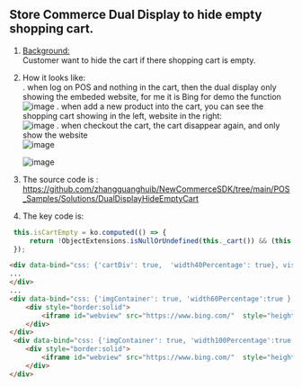 ## Store Commerce Dual Display to hide empty shopping cart.

1. <ins>Background:</ins><br/>
Customer want to hide the cart if there shopping cart is empty.
2. How it looks like:<br/>
   . when log on POS and nothing in the cart,  then the dual display only showing the embeded website, for me it is Bing for demo the function<br/>
   ![image](https://github.com/zhangguanghuib/NewCommerceSDK/assets/14832260/06941f0c-7574-431e-b004-f9cca9596cf0)
   . when add a new product into the cart, you can see the shopping cart showing in the left, website in the right:<br/>
    ![image](https://github.com/zhangguanghuib/NewCommerceSDK/assets/14832260/9cbf3386-bb5b-4e6a-a3ac-ff97ccbed008)
   . when checkout the cart,  the cart disappear again,  and only show the website<br/>
    ![image](https://github.com/zhangguanghuib/NewCommerceSDK/assets/14832260/e611ed95-aff5-47d7-a293-d5e965576594)

   ![image](https://github.com/zhangguanghuib/NewCommerceSDK/assets/14832260/b9b176bc-2014-43b3-8c1d-1c4ccdb23d67)

3.  The source code is :<br/>
   https://github.com/zhangguanghuib/NewCommerceSDK/tree/main/POS_Samples/Solutions/DualDisplayHideEmptyCart

 4.  The key code is:<br/>
 ```ts
  this.isCartEmpty = ko.computed(() => {
      return !ObjectExtensions.isNullOrUndefined(this._cart()) && (this._cart().CartLines.length > 0) ? false : true;
  });
 ```

```html
<div data-bind="css: {'cartDiv': true,  'width40Percentage': true}, visible: !isCartEmpty()">
...
</div>
...
<div data-bind="css: {'imgContainer': true, 'width60Percentage':true }, visible: !isCartEmpty()">
    <div style="border:solid">
        <iframe id="webview" src="https://www.bing.com/"  style="height: 1100px; overflow: scroll;"></iframe>
    </div>
</div>
 <div data-bind="css: {'imgContainer': true, 'width100Percentage':true }, visible: isCartEmpty()">
    <div style="border:solid">
        <iframe id="webview" src="https://www.bing.com/"  style="height: 1100px; overflow: scroll;"></iframe>
    </div>
</div>
```
